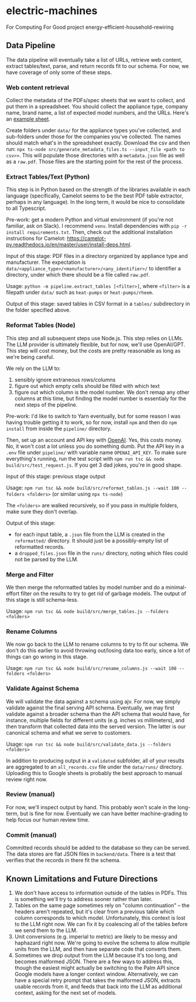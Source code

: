 # electric-machines

For Computing For Good project energy-efficient-household-rewiring

## Data Pipeline

The data pipeline will eventually take a list of URLs, retrieve web content, extract tables/text, parse, and return records fit to our schema. For now, we have coverage of only some of these steps.

### Web content retrieval

Collect the metadata of the PDFs/spec sheets that we want to collect, and put them in a spreadsheet. You should collect the appliance type, company name, brand name, a list of expected model numbers, and the URLs. Here's an [example sheet](https://gtvault-my.sharepoint.com/:x:/r/personal/dturcza3_gatech_edu/_layouts/15/Doc.aspx?sourcedoc=%7B5947E8C3-E1A6-4AAC-93AB-BDF792CF0704%7D&file=Appliance%20Metadata.xlsx&action=default&mobileredirect=true).

Create folders under `data/` for the appliance types you've collected, and sub-folders under those for the companies you've collected. The names should match what's in the spreadsheet exactly. Download the csv and then run: `npx ts-node src/generate_metadata_files.ts --input_file <path to csv>>`. This will populate those directories with a `metadata.json` file as well as a `raw.pdf`. Those files are the starting point for the rest of the process.

### Extract Tables/Text (Python)

This step is in Python based on the strength of the libraries available in each language (specifically, Camelot seems to be the best PDF table extractor, perhaps in any language). In the long term, it would be nice to consolidate to all Typescript.

Pre-work: get a modern Python and virtual environment (if you're not familiar, ask on Slack). I recommend `venv`. Install dependencies with `pip -r install requirements.txt`.
Then, check out the additional installation instructions for Camelot: https://camelot-py.readthedocs.io/en/master/user/install-deps.html.

Input of this stage: PDF files in a directory organized by appliance type and manufacturer. The expectation is `data/<appliance_type>/<manufacturer>/<any_identifier>/` to identifier a directory, under which there should be a file called `raw.pdf`.

Usage: `python -m pipeline.extract_tables [<filter>]`, where `<filter>` is a filepath under `data/` such as `heat-pumps` or `heat-pumps/rheem`.

Output of this stage: saved tables in CSV format in a `tables/` subdirectory in the folder specified above.

### Reformat Tables (Node)

This step and all subsequent steps use Node.js. This step relies on LLMs. The LLM provider is ultimately flexible, but for now, we'll use OpenAI/GPT. This step will cost money, but the costs are pretty reasonable as long as we're being careful.

We rely on the LLM to:

1. sensibly ignore extraneous rows/columns
2. figure out which empty cells should be filled with which text
3. figure out which column is the model number. We don't remap any other columns at this time, but finding the model number is essentialy for the next steps of the pipeline.

Pre-work: I'd like to switch to Yarn eventually, but for some reason I was having trouble getting it to work, so for now, install `npm` and then do `npm install` from inside the `pipeline/` directory.

Then, set up an account and API key with [OpenAI](https://openai.com/product). Yes, this costs money. No, it won't cost a lot unless you do something dumb. Put the API key in a `.env` file under `pipeline/` with variable name `OPENAI_API_KEY`. To make sure everything's running, run the test script with `npm run tsc && node build/src/test_request.js`. If you get 3 dad jokes, you're in good shape.

Input of this stage: previous stage output

Usage: `npm run tsc && node build/src/reformat_tables.js --wait 100 --folders <folders>` (or similar using `npx ts-node`)

The `<folders>` are walked recursively, so if you pass in multiple folders, make sure they don't overlap.

Output of this stage:

- for each input table, a `.json` file from the LLM is created in the `reformatted/` directory. It should just be a possibly-empty list of reformatted records.
- a `dropped_files.json` file in the `runs/` directory, noting which files could not be parsed by the LLM.

### Merge and Filter

We then merge the reformatted tables by model number and do a minimal-effort filter on the results to try to get rid of garbage models. The output of this stage is still schema-less.

Usage: `npm run tsc && node build/src/merge_tables.js --folders <folders>`

### Rename Columns

We now go back to the LLM to rename columns to try to fit our schema. We don't do this earlier to avoid throwing out/losing data too early, since a lot of things can go wrong in this stage.

Usage: `npm run tsc && node build/src/rename_columns.js --wait 100 --folders <folders>`

### Validate Against Schema

We will validate the data against a schema using ajv. For now, we simply validate against the final serving API schema. Eventually, we may first validate against a broader schema than the API schema that would have, for instance, multiple fields for different units (e.g. inches vs millimeters), and then transform that collected data into the served version. The latter is our canonical schema and what we serve to customers.

Usage: `npm run tsc && node build/src/validate_data.js --folders <folders>`

In addition to producing output in a `validated` subfolder, all of your results are aggregated to an `all_records.csv` file under the `data/runs/` directory. Uploading this to Google sheets is probably the best approach to manual review right now.

### Review (manual)

For now, we'll inspect output by hand. This probably won't scale in the long-term, but is fine for now. Eventually we can have better machine-grading to help focus our human review time.

### Commit (manual)

Committed records should be added to the database so they can be served. The data stores are flat JSON files in `backend/data`. There is a test that verifies that the records in there fit the schema.

## Known Limitations and Future Directions

1. We don't have access to information outside of the tables in PDFs. This is something we'll try to address sooner rather than later.
2. Tables on the same page sometimes rely on "column continuation" – the headers aren't repeated, but it's clear from a previous table which column corresponds to which model. Unfortunately, this context is lost to the LLM right now. We can fix it by coalescing all of the tables before we send them to the LLM.
3. Unit conversions (e.g. imperial to metric) are likely to be messy and haphazard right now. We're going to evolve the schema to allow multiple units from the LLM, and then have separate code that converts them.
4. Sometimes we drop output from the LLM because it's too long, and becomes malformed JSON. There are a few ways to address this, though the easiest might actually be switching to the Palm API since Google models have a longer context window. Alternatively, we can have a special retry prompt that takes the malformed JSON, extracts usable records from it, and feeds that back into the LLM as additional context, asking for the next set of models.
